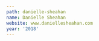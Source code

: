 ```yaml
---
path: danielle-sheahan
name: Danielle Sheahan
website: www.daniellesheahan.com
year: '2018'
---
```


